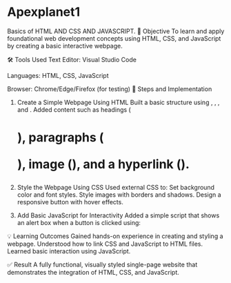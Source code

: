 # Apexplanet1
Basics of HTML AND CSS AND JAVASCRIPT.
🎯 Objective
To learn and apply foundational web development concepts using HTML, CSS, and JavaScript by creating a basic interactive webpage.

🛠️ Tools Used
Text Editor: Visual Studio Code

Languages: HTML, CSS, JavaScript

Browser: Chrome/Edge/Firefox (for testing)
📌 Steps and Implementation
1. Create a Simple Webpage Using HTML
Built a basic structure using <!DOCTYPE html>, <html>, <head>, and <body>.
Added content such as headings (<h1>), paragraphs (<p>), image (<img>), and a hyperlink (<a>).

2. Style the Webpage Using CSS
Used external CSS to:
Set background color and font styles.
Style images with borders and shadows.
Design a responsive button with hover effects.

3. Add Basic JavaScript for Interactivity
Added a simple script that shows an alert box when a button is clicked using:

💡 Learning Outcomes
Gained hands-on experience in creating and styling a webpage.
Understood how to link CSS and JavaScript to HTML files.
Learned basic interaction using JavaScript.

✅ Result
A fully functional, visually styled single-page website that demonstrates the integration of HTML, CSS, and JavaScript.

